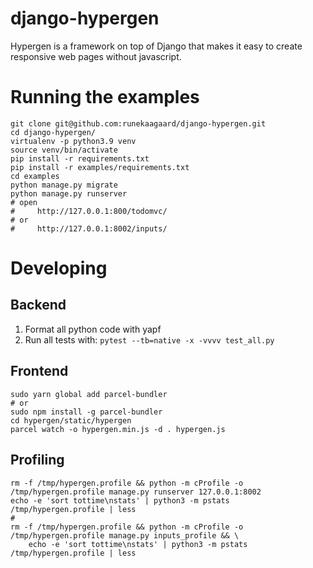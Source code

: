 # django-hypergen

Hypergen is a framework on top of Django that makes it easy to create responsive web pages without javascript.

# Running the examples

    git clone git@github.com:runekaagaard/django-hypergen.git
    cd django-hypergen/
    virtualenv -p python3.9 venv
    source venv/bin/activate
    pip install -r requirements.txt
    pip install -r examples/requirements.txt
    cd examples
    python manage.py migrate
    python manage.py runserver
    # open
    #     http://127.0.0.1:800/todomvc/
    # or
    #     http://127.0.0.1:8002/inputs/

# Developing

## Backend

1. Format all python code with yapf
2. Run all tests with: `pytest --tb=native -x -vvvv test_all.py`

## Frontend

    sudo yarn global add parcel-bundler
    # or
    sudo npm install -g parcel-bundler
    cd hypergen/static/hypergen
    parcel watch -o hypergen.min.js -d . hypergen.js
    
## Profiling

    rm -f /tmp/hypergen.profile && python -m cProfile -o /tmp/hypergen.profile manage.py runserver 127.0.0.1:8002
    echo -e 'sort tottime\nstats' | python3 -m pstats /tmp/hypergen.profile | less
    #
    rm -f /tmp/hypergen.profile && python -m cProfile -o /tmp/hypergen.profile manage.py inputs_profile && \
        echo -e 'sort tottime\nstats' | python3 -m pstats /tmp/hypergen.profile | less
